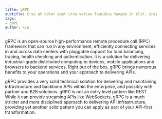 ```yaml
---
title: gRPC
subtitle: Cras at dolor eget urna varius faucibus tempus in elit. Cras a dui imperdiet, tempus metus quis, pharetra turpis.
tags:
- gRPC
author: kin
---
```


gRPC is an open-source high-performance remote procedure call (RPC) framework that can run in any environment, efficiently connecting services in and across data centers with pluggable support for load balancing, tracing, health checking and authentication. It is a solution for delivering industrial-grade distributed computing to devices, mobile applications and browsers to backend services. Right out of the box, gRPC brings numerous benefits to your operations and your approach to delivering APIs.

gRPC provides a very solid technical solution for delivering and maintaining infrastructure and backbone APIs within the enterprise, and possibly with partner and B2B solutions. gRPC is not an entry level pattern like REST. While it can provide streaming APIs like WebSockets, gRPC is a much stricter and more disciplined approach to delivering API infrastructure, providing yet another solid pattern you can apply as part of your API-first transformation.



